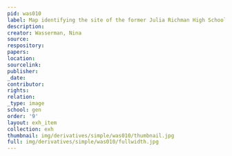 ```yaml
---
pid: was010
label: Map identifying the site of the former Julia Richman High School
description:
creator: Wasserman, Nina
source:
respository:
papers:
location:
sourcelink:
publisher:
_date:
contributor:
rights:
relation:
_type: image
school: gen
order: '9'
layout: exh_item
collection: exh
thumbnail: img/derivatives/simple/was010/thumbnail.jpg
full: img/derivatives/simple/was010/fullwidth.jpg
---
```

